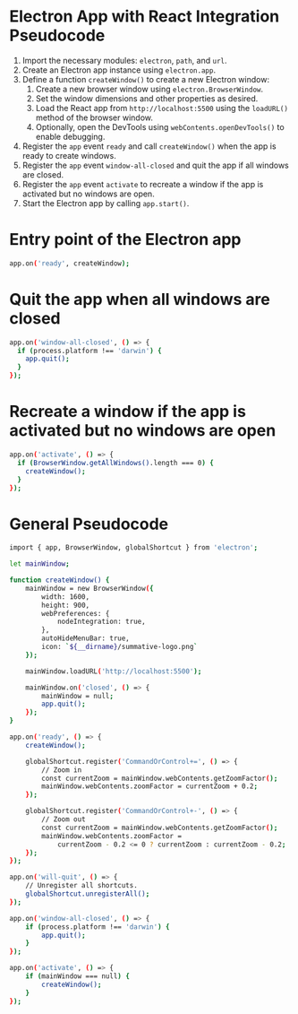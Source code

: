 # Electron App with React Integration Pseudocode

1. Import the necessary modules: `electron`, `path`, and `url`.
2. Create an Electron app instance using `electron.app`.
3. Define a function `createWindow()` to create a new Electron window:
    1. Create a new browser window using `electron.BrowserWindow`.
    2. Set the window dimensions and other properties as desired.
    3. Load the React app from `http://localhost:5500` using the `loadURL()` method of the browser window.
    4. Optionally, open the DevTools using `webContents.openDevTools()` to enable debugging.
4. Register the `app` event `ready` and call `createWindow()` when the app is ready to create windows.
5. Register the `app` event `window-all-closed` and quit the app if all windows are closed.
6. Register the `app` event `activate` to recreate a window if the app is activated but no windows are open.
7. Start the Electron app by calling `app.start()`.

# Entry point of the Electron app
```bash
app.on('ready', createWindow);
````

# Quit the app when all windows are closed
```bash
app.on('window-all-closed', () => {
  if (process.platform !== 'darwin') {
    app.quit();
  }
});
````

# Recreate a window if the app is activated but no windows are open
```bash
app.on('activate', () => {
  if (BrowserWindow.getAllWindows().length === 0) {
    createWindow();
  }
});
```

# General Pseudocode
```bash
import { app, BrowserWindow, globalShortcut } from 'electron';

let mainWindow;

function createWindow() {
    mainWindow = new BrowserWindow({
        width: 1600,
        height: 900,
        webPreferences: {
            nodeIntegration: true,
        },
        autoHideMenuBar: true,
        icon: `${__dirname}/summative-logo.png`
    });

    mainWindow.loadURL('http://localhost:5500');

    mainWindow.on('closed', () => {
        mainWindow = null;
        app.quit();
    });
}

app.on('ready', () => {
    createWindow();

    globalShortcut.register('CommandOrControl+=', () => {
        // Zoom in
        const currentZoom = mainWindow.webContents.getZoomFactor();
        mainWindow.webContents.zoomFactor = currentZoom + 0.2;
    });

    globalShortcut.register('CommandOrControl+-', () => {
        // Zoom out
        const currentZoom = mainWindow.webContents.getZoomFactor();
        mainWindow.webContents.zoomFactor =
            currentZoom - 0.2 <= 0 ? currentZoom : currentZoom - 0.2;
    });
});

app.on('will-quit', () => {
    // Unregister all shortcuts.
    globalShortcut.unregisterAll();
});

app.on('window-all-closed', () => {
    if (process.platform !== 'darwin') {
        app.quit();
    }
});

app.on('activate', () => {
    if (mainWindow === null) {
        createWindow();
    }
});
```

